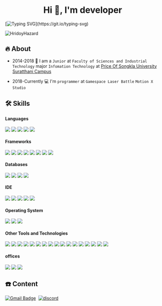 <h1 align="center">Hi 👋, I'm  developer  </h1>

  [![Typing SVG](https://readme-typing-svg.demolab.com?font=Fira+Code&weight=500&size=22&duration=3000&pause=500&color=1CF70E&center=true&vCenter=true&multiline=true&width=435&height=100&lines=I%2Cm+%60Jakkrit+Bobtong%60%2C+or+%22Alif%22;I+'m+%3Adevelopvers%3A+%F0%9F%9B%A0%EF%B8%8F;Always+learning+new+things.)](https://git.io/typing-svg)


<p align="left"> <img src="https://komarev.com/ghpvc/?username=deltaforce1996" alt="HridoyHazard" /> </p>

## 🔥 About
- 2014-2018 :school: I am a `Junior` at `Faculty of Sciences and Industrial Technology` major `Infomation Technology` at [Price Of Songkla University Suratthani Campus](http://www.surat.psu.ac.th/th/intro/)

- 2018-Currently :computer: I'm `programmer` at `Gamespace Laser Battle` `Motion X Studio`

## 🛠️ Skills

<h4> Languages </h4>
<span> 
  <img src="https://img.shields.io/badge/JavaScript-F7DF1E?style=for-the-badge&logo=javascript&logoColor=black">
  <img src="https://img.shields.io/badge/Java-ED8B00?style=for-the-badge&logo=java&logoColor=white">
  <img src="https://img.shields.io/badge/C%2B%2B-00599C?style=for-the-badge&logo=c%2B%2B&logoColor=white">
  <img src="https://img.shields.io/badge/C%23-239120?style=for-the-badge&logo=c-sharp&logoColor=white">
  <img    src="https://img.shields.io/badge/Python-14354C?style=for-the-badge&logo=python&logoColor=white">
</span>

<h4> Frameworks </h4>
<span>
  <img src="https://img.shields.io/badge/Express.js-000000?style=for-the-badge&logo=express&logoColor=white">
  <img src="https://img.shields.io/badge/npm-CB3837?style=for-the-badge&logo=npm&logoColor=white">
  <img src="https://img.shields.io/badge/Node.js-339933?style=for-the-badge&logo=nodedotjs&logoColor=white">
  <img src="https://img.shields.io/badge/React_Native-20232A?style=for-the-badge&logo=react&logoColor=61DAFB">
  <img src="https://img.shields.io/badge/.NET-5C2D91?style=for-the-badge&logo=.net&logoColor=white">
  <img src="https://img.shields.io/badge/Vue.js-35495E?style=for-the-badge&logo=vue.js&logoColor=4FC08D" >
  <img src="https://img.shields.io/badge/Spring-6DB33F?style=for-the-badge&logo=spring&logoColor=white">
  <img src="https://img.shields.io/badge/Nuxt.js-00DC82.svg?style=for-the-badge&logo=nuxtdotjs&logoColor=white">
</span>

<h4> Databases </h4>
<span>
  <img src="https://img.shields.io/badge/MySQL-00000F?style=for-the-badge&logo=mysql&logoColor=white">
  <img src="https://img.shields.io/badge/redis-%23DD0031.svg?&style=for-the-badge&logo=redis&logoColor=white">
  <img src="https://img.shields.io/badge/MongoDB-4EA94B?style=for-the-badge&logo=mongodb&logoColor=white">
  <img src="https://img.shields.io/badge/Microsoft%20SQL%20Server-CC2927?style=for-the-badge&logo=microsoft%20sql%20server&logoColor=whit">
</span>

<h4> IDE </h4>
<span>
<img src="https://img.shields.io/badge/Android_Studio-3DDC84?style=for-the-badge&logo=android-studio&logoColor=white">
<img src="https://img.shields.io/badge/Visual_Studio-5C2D91?style=for-the-badge&logo=visual%20studio&logoColor=white">
<img src="https://img.shields.io/badge/Visual_Studio_Code-0078D4?style=for-the-badge&logo=visual%20studio%20code&logoColor=white">
<img src="https://img.shields.io/badge/Arduino_IDE-00979D?style=for-the-badge&logo=arduino&logoColor=white">
<img src="https://img.shields.io/badge/IntelliJ_IDEA-000000.svg?style=for-the-badge&logo=intellij-idea&logoColor=white" >

<h4> Operating System </h4>
<span>
  <img src="https://img.shields.io/badge/Linux-FCC624?style=for-the-badge&logo=linux&logoColor=black">
  <img src="https://img.shields.io/badge/Windows-0078D6?style=for-the-badge&logo=windows&logoColor=white">
  <img src="https://img.shields.io/badge/Android-3DDC84?style=for-the-badge&logo=android&logoColor=white">
</span>

<h4> Other Tools and Technologies </h4>
<span>
  <img src="https://img.shields.io/badge/Git-F05032?style=for-the-badge&logo=git&logoColor=white">
  <img src="https://img.shields.io/badge/Postman-FF6C37?style=for-the-badge&logo=Postman&logoColor=white">
  <img src="https://img.shields.io/badge/Xampp-F37623?style=for-the-badge&logo=xampp&logoColor=white">
  <img src="https://img.shields.io/badge/Raspberry%20Pi-A22846?style=for-the-badge&logo=Raspberry%20Pi&logoColor=white">
  <img src="https://img.shields.io/badge/json-5E5C5C?style=for-the-badge&logo=json&logoColor=white">
  <img src="https://img.shields.io/badge/jQuery-0769AD?style=for-the-badge&logo=jquery&logoColor=white">
  <img src="https://img.shields.io/badge/Arduino-00979D?style=for-the-badge&logo=Arduino&logoColor=white">
  <img src="https://img.shields.io/badge/Jenkins-D24939?style=for-the-badge&logo=Jenkins&logoColor=white">
  <img src="https://img.shields.io/badge/Google_Cloud-4285F4?style=for-the-badge&logo=google-cloud&logoColor=white">
  <img src="https://img.shields.io/badge/Heroku-430098?style=for-the-badge&logo=heroku&logoColor=white">
  <img src="https://img.shields.io/badge/PayPal-00457C?style=for-the-badge&logo=paypal&logoColor=white">
  <img src="https://img.shields.io/badge/json%20web%20tokens-323330?style=for-the-badge&logo=json-web-tokens&logoColor=pink">
  <img src="https://img.shields.io/badge/ngrok-1F1E37?logo=ngrok&logoColor=fff&style=for-the-badge">
  <img src="https://img.shields.io/badge/NGINX-009639?logo=nginx&logoColor=fff&style=for-the-badge">
  <img src="https://img.shields.io/badge/PM2-2B037A?logo=pm2&logoColor=fff&style=for-the-badge">
  <img src="https://img.shields.io/badge/GitLab-FC6D26?logo=gitlab&logoColor=fff&style=for-the-badge">
  <img src="https://img.shields.io/badge/Azure%20DevOps-0078D7?logo=azuredevops&logoColor=fff&style=for-the-badge">
</span>
  
  <h4>offices</h4>
  <span>
    <img src="https://img.shields.io/badge/Miro-050038?style=for-the-badge&logo=Miro&logoColor=white">
    <img src="https://img.shields.io/badge/Airtable-18BFFF?style=for-the-badge&logo=Airtable&logoColor=white">
    <img src="https://img.shields.io/badge/Trello-0052CC?style=for-the-badge&logo=trello&logoColor=white">
  </span>
    
## ☎️ Content 
 [![Gmail Badge](https://img.shields.io/badge/-deltaforce19436@gmail.com-red?style=flat-square&logo=Gmail&logoColor=white)](mailto:deltaforce19436@gmail.com)&nbsp;
 [![discord](https://img.shields.io/badge/contact-me-blue?logo=discord&logoColor=white)](https://discordapp.com/alif.jb)
 



